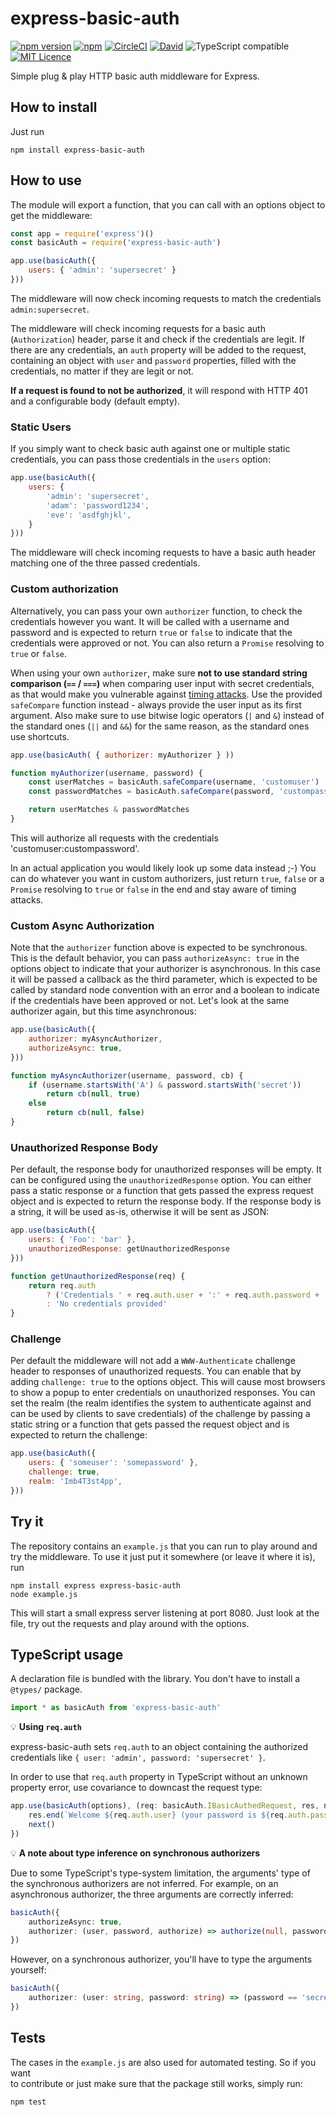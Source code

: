 # express-basic-auth

[![npm version](https://badge.fury.io/js/express-basic-auth.svg)](https://badge.fury.io/js/express-basic-auth)
[![npm](https://img.shields.io/npm/dm/express-basic-auth.svg)]()
[![CircleCI](https://circleci.com/gh/LionC/express-basic-auth/tree/master.svg?style=shield&circle-token=74f7b1557100b45259e67d2492c263e4f99365d4)](https://circleci.com/gh/LionC/express-basic-auth/tree/master)
[![David](https://img.shields.io/david/strongloop/express.svg)]()
![TypeScript compatible](https://img.shields.io/badge/typescript-compatible-brightgreen.svg)
[![MIT Licence](https://badges.frapsoft.com/os/mit/mit.svg?v=103)](https://opensource.org/licenses/mit-license.php)

Simple plug & play HTTP basic auth middleware for Express.

## How to install

Just run

```shell
npm install express-basic-auth
```

## How to use

The module will export a function, that you can call with an options object to
get the middleware:

```js
const app = require('express')()
const basicAuth = require('express-basic-auth')

app.use(basicAuth({
    users: { 'admin': 'supersecret' }
}))
```

The middleware will now check incoming requests to match the credentials
`admin:supersecret`.

The middleware will check incoming requests for a basic auth (`Authorization`)
header, parse it and check if the credentials are legit. If there are any
credentials, an `auth` property will be added to the request, containing
an object with `user` and `password` properties, filled with the credentials,
no matter if they are legit or not.

**If a request is found to not be authorized**, it will respond with HTTP 401
and a configurable body (default empty).

### Static Users

If you simply want to check basic auth against one or multiple static credentials,
you can pass those credentials in the `users` option:

```js
app.use(basicAuth({
    users: {
        'admin': 'supersecret',
        'adam': 'password1234',
        'eve': 'asdfghjkl',
    }
}))
```

The middleware will check incoming requests to have a basic auth header matching
one of the three passed credentials.

### Custom authorization

Alternatively, you can pass your own `authorizer` function, to check the credentials
however you want. It will be called with a username and password and is expected to
return `true` or `false` to indicate that the credentials were approved or not. You
can also return a `Promise` resolving to `true` or `false`.

When using your own `authorizer`, make sure **not to use standard string comparison (`==` / `===`)**
when comparing user input with secret credentials, as that would make you vulnerable against
[timing attacks](https://en.wikipedia.org/wiki/Timing_attack). Use the provided `safeCompare`
function instead - always provide the user input as its first argument. Also make sure to use bitwise
logic operators (`|` and `&`) instead of the standard ones (`||` and `&&`) for the same reason, as
the standard ones use shortcuts.

```js
app.use(basicAuth( { authorizer: myAuthorizer } ))

function myAuthorizer(username, password) {
    const userMatches = basicAuth.safeCompare(username, 'customuser')
    const passwordMatches = basicAuth.safeCompare(password, 'custompassword')

    return userMatches & passwordMatches
}
```

This will authorize all requests with the credentials 'customuser:custompassword'.

In an actual application you would likely look up some data instead ;-) You can do whatever you
want in custom authorizers, just return `true`, `false` or a `Promise` resolving to `true` or `false`
in the end and stay aware of timing attacks.

### Custom Async Authorization

Note that the `authorizer` function above is expected to be synchronous. This is
the default behavior, you can pass `authorizeAsync: true` in the options object to indicate
that your authorizer is asynchronous. In this case it will be passed a callback
as the third parameter, which is expected to be called by standard node convention
with an error and a boolean to indicate if the credentials have been approved or not.
Let's look at the same authorizer again, but this time asynchronous:

```js
app.use(basicAuth({
    authorizer: myAsyncAuthorizer,
    authorizeAsync: true,
}))

function myAsyncAuthorizer(username, password, cb) {
    if (username.startsWith('A') & password.startsWith('secret'))
        return cb(null, true)
    else
        return cb(null, false)
}
```

### Unauthorized Response Body

Per default, the response body for unauthorized responses will be empty. It can
be configured using the `unauthorizedResponse` option. You can either pass a
static response or a function that gets passed the express request object and is
expected to return the response body. If the response body is a string, it will
be used as-is, otherwise it will be sent as JSON:

```js
app.use(basicAuth({
    users: { 'Foo': 'bar' },
    unauthorizedResponse: getUnauthorizedResponse
}))

function getUnauthorizedResponse(req) {
    return req.auth
        ? ('Credentials ' + req.auth.user + ':' + req.auth.password + ' rejected')
        : 'No credentials provided'
}
```

### Challenge

Per default the middleware will not add a `WWW-Authenticate` challenge header to
responses of unauthorized requests. You can enable that by adding `challenge: true`
to the options object. This will cause most browsers to show a popup to enter
credentials on unauthorized responses. You can set the realm (the realm
identifies the system to authenticate against and can be used by clients to save
credentials) of the challenge by passing a static string or a function that gets
passed the request object and is expected to return the challenge:

```js
app.use(basicAuth({
    users: { 'someuser': 'somepassword' },
    challenge: true,
    realm: 'Imb4T3st4pp',
}))
```

## Try it

The repository contains an `example.js` that you can run to play around and try
the middleware. To use it just put it somewhere (or leave it where it is), run

```shell
npm install express express-basic-auth
node example.js
```

This will start a small express server listening at port 8080. Just look at the file,
try out the requests and play around with the options.

## TypeScript usage

A declaration file is bundled with the library. You don't have to install a `@types/` package.

```typescript
import * as basicAuth from 'express-basic-auth'
```

:bulb: **Using `req.auth`**

express-basic-auth sets `req.auth` to an object containing the authorized credentials like `{ user: 'admin', password: 'supersecret' }`.

In order to use that `req.auth` property in TypeScript without an unknown property error, use covariance to downcast the request type:

```typescript
app.use(basicAuth(options), (req: basicAuth.IBasicAuthedRequest, res, next) => {
    res.end(`Welcome ${req.auth.user} (your password is ${req.auth.password})`)
    next()
})
```

:bulb: **A note about type inference on synchronous authorizers**

Due to some TypeScript's type-system limitation, the arguments' type of the synchronous authorizers are not inferred.
For example, on an asynchronous authorizer, the three arguments are correctly inferred:

```typescript
basicAuth({
    authorizeAsync: true,
    authorizer: (user, password, authorize) => authorize(null, password == 'secret'),
})
```

However, on a synchronous authorizer, you'll have to type the arguments yourself:

```typescript
basicAuth({
    authorizer: (user: string, password: string) => (password == 'secret')
})
```

## Tests

The cases in the `example.js` are also used for automated testing. So if you want  
to contribute or just make sure that the package still works, simply run:

```shell
npm test
```
